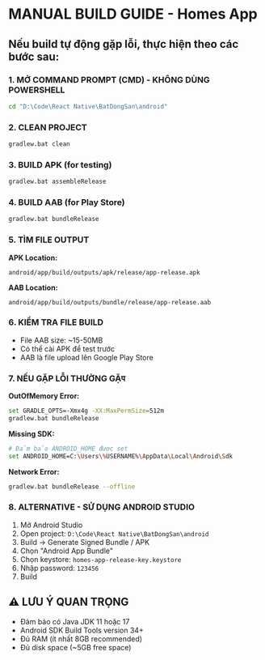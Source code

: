 # MANUAL BUILD GUIDE - Homes App

## Nếu build tự động gặp lỗi, thực hiện theo các bước sau:

### 1. MỞ COMMAND PROMPT (CMD) - KHÔNG DÙNG POWERSHELL
```bash
cd "D:\Code\React Native\BatDongSan\android"
```

### 2. CLEAN PROJECT
```bash
gradlew.bat clean
```

### 3. BUILD APK (for testing)
```bash
gradlew.bat assembleRelease
```

### 4. BUILD AAB (for Play Store)  
```bash
gradlew.bat bundleRelease
```

### 5. TÌM FILE OUTPUT
**APK Location:**
```
android/app/build/outputs/apk/release/app-release.apk
```

**AAB Location:**
```
android/app/build/outputs/bundle/release/app-release.aab
```

### 6. KIỂM TRA FILE BUILD
- File AAB size: ~15-50MB
- Có thể cài APK để test trước
- AAB là file upload lên Google Play Store

### 7. NẾU GẶP LỖI THƯỜNG GẶप
**OutOfMemory Error:**
```bash
set GRADLE_OPTS=-Xmx4g -XX:MaxPermSize=512m
gradlew.bat bundleRelease
```

**Missing SDK:**
```bash
# Đảm bảo ANDROID_HOME được set
set ANDROID_HOME=C:\Users\%USERNAME%\AppData\Local\Android\Sdk
```

**Network Error:**
```bash
gradlew.bat bundleRelease --offline
```

### 8. ALTERNATIVE - SỬ DỤNG ANDROID STUDIO
1. Mở Android Studio
2. Open project: `D:\Code\React Native\BatDongSan\android`  
3. Build → Generate Signed Bundle / APK
4. Chọn "Android App Bundle"
5. Chọn keystore: `homes-app-release-key.keystore`
6. Nhập password: `123456`
7. Build

## ⚠️ LƯU Ý QUAN TRỌNG
- Đảm bảo có Java JDK 11 hoặc 17
- Android SDK Build Tools version 34+
- Đủ RAM (ít nhất 8GB recommended)
- Đủ disk space (~5GB free space)

